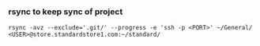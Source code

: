### rsync to keep sync of project
```rsync -avz --exclude='.git/' --progress -e 'ssh -p <PORT>' ~/General/ <USER>@store.standardstore1.com:~/standard/```

